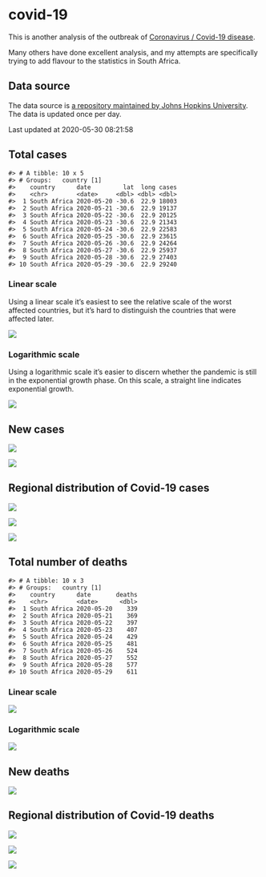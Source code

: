
<!-- README.md is generated from README.Rmd. Please edit that file -->

# covid-19

<!-- badges: start -->

<!-- badges: end -->

This is another analysis of the outbreak of [Coronavirus / Covid-19
disease](https://en.wikipedia.org/wiki/Coronavirus_disease_2019).

Many others have done excellent analysis, and my attempts are
specifically trying to add flavour to the statistics in South Africa.

## Data source

The data source is [a repository maintained by Johns Hopkins
University](https://github.com/CSSEGISandData/COVID-19). The data is
updated once per day.

Last updated at 2020-05-30 08:21:58

## Total cases

    #> # A tibble: 10 x 5
    #> # Groups:   country [1]
    #>    country      date         lat  long cases
    #>    <chr>        <date>     <dbl> <dbl> <dbl>
    #>  1 South Africa 2020-05-20 -30.6  22.9 18003
    #>  2 South Africa 2020-05-21 -30.6  22.9 19137
    #>  3 South Africa 2020-05-22 -30.6  22.9 20125
    #>  4 South Africa 2020-05-23 -30.6  22.9 21343
    #>  5 South Africa 2020-05-24 -30.6  22.9 22583
    #>  6 South Africa 2020-05-25 -30.6  22.9 23615
    #>  7 South Africa 2020-05-26 -30.6  22.9 24264
    #>  8 South Africa 2020-05-27 -30.6  22.9 25937
    #>  9 South Africa 2020-05-28 -30.6  22.9 27403
    #> 10 South Africa 2020-05-29 -30.6  22.9 29240

### Linear scale

Using a linear scale it’s easiest to see the relative scale of the worst
affected countries, but it’s hard to distinguish the countries that were
affected later.

![](README_files/figure-gfm/unnamed-chunk-5-1.png)<!-- -->

### Logarithmic scale

Using a logarithmic scale it’s easier to discern whether the pandemic is
still in the exponential growth phase. On this scale, a straight line
indicates exponential growth.

![](README_files/figure-gfm/unnamed-chunk-6-1.png)<!-- -->

## New cases

![](README_files/figure-gfm/unnamed-chunk-7-1.png)<!-- -->

![](README_files/figure-gfm/unnamed-chunk-8-1.png)<!-- -->

## Regional distribution of Covid-19 cases

![](README_files/figure-gfm/unnamed-chunk-9-1.png)<!-- -->

![](README_files/figure-gfm/unnamed-chunk-10-1.png)<!-- -->

![](README_files/figure-gfm/unnamed-chunk-11-1.png)<!-- -->

## Total number of deaths

    #> # A tibble: 10 x 3
    #> # Groups:   country [1]
    #>    country      date       deaths
    #>    <chr>        <date>      <dbl>
    #>  1 South Africa 2020-05-20    339
    #>  2 South Africa 2020-05-21    369
    #>  3 South Africa 2020-05-22    397
    #>  4 South Africa 2020-05-23    407
    #>  5 South Africa 2020-05-24    429
    #>  6 South Africa 2020-05-25    481
    #>  7 South Africa 2020-05-26    524
    #>  8 South Africa 2020-05-27    552
    #>  9 South Africa 2020-05-28    577
    #> 10 South Africa 2020-05-29    611

### Linear scale

![](README_files/figure-gfm/unnamed-chunk-14-1.png)<!-- -->

### Logarithmic scale

![](README_files/figure-gfm/unnamed-chunk-15-1.png)<!-- -->

## New deaths

![](README_files/figure-gfm/unnamed-chunk-16-1.png)<!-- -->

## Regional distribution of Covid-19 deaths

![](README_files/figure-gfm/unnamed-chunk-17-1.png)<!-- -->

![](README_files/figure-gfm/unnamed-chunk-18-1.png)<!-- -->

![](README_files/figure-gfm/unnamed-chunk-19-1.png)<!-- -->

